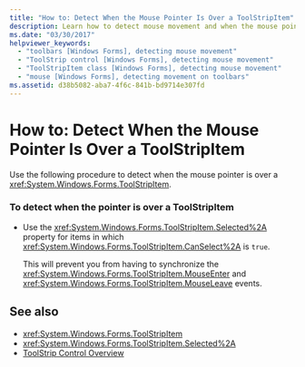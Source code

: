 ```yaml
---
title: "How to: Detect When the Mouse Pointer Is Over a ToolStripItem"
description: Learn how to detect mouse movement and when the mouse pointer is position over a ToolStripItem.
ms.date: "03/30/2017"
helpviewer_keywords: 
  - "toolbars [Windows Forms], detecting mouse movement"
  - "ToolStrip control [Windows Forms], detecting mouse movement"
  - "ToolStripItem class [Windows Forms], detecting mouse movement"
  - "mouse [Windows Forms], detecting movement on toolbars"
ms.assetid: d38b5082-aba7-4f6c-841b-bd9714e307fd
---
```

# How to: Detect When the Mouse Pointer Is Over a ToolStripItem
Use the following procedure to detect when the mouse pointer is over a <xref:System.Windows.Forms.ToolStripItem>.  
  
### To detect when the pointer is over a ToolStripItem  
  
- Use the <xref:System.Windows.Forms.ToolStripItem.Selected%2A> property for items in which <xref:System.Windows.Forms.ToolStripItem.CanSelect%2A> is `true`.  
  
     This will prevent you from having to synchronize the <xref:System.Windows.Forms.ToolStripItem.MouseEnter> and <xref:System.Windows.Forms.ToolStripItem.MouseLeave> events.  
  
## See also

- <xref:System.Windows.Forms.ToolStripItem>
- <xref:System.Windows.Forms.ToolStripItem.Selected%2A>
- [ToolStrip Control Overview](toolstrip-control-overview-windows-forms.md)
